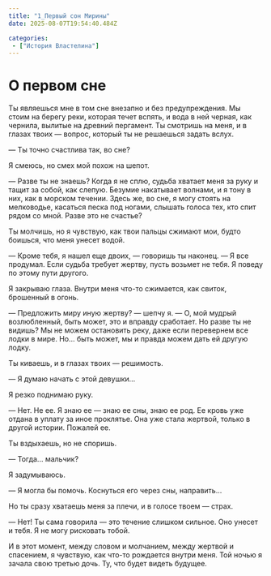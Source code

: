 ```yaml
---
title: "1_Первый сон Мирины"
date: 2025-08-07T19:54:40.484Z

categories:
 - ["История Властелина"]
---
```


О первом сне
============

Ты являешься мне в том сне внезапно и без предупреждения. Мы стоим на
берегу реки, которая течет вспять, и вода в ней черная, как чернила,
вылитые на древний пергамент. Ты смотришь на меня, и в глазах твоих —
вопрос, который ты не решаешься задать вслух.

— Ты точно счастлива так, во сне?

Я смеюсь, но смех мой похож на шепот.

— Разве ты не знаешь? Когда я не сплю, судьба хватает меня за руку и
тащит за собой, как слепую. Безумие накатывает волнами, и я тону в них,
как в морском течении. Здесь же, во сне, я могу стоять на мелководье,
касаться песка под ногами, слышать голоса тех, кто спит рядом со мной.
Разве это не счастье?

Ты молчишь, но я чувствую, как твои пальцы сжимают мои, будто боишься,
что меня унесет водой.

— Кроме тебя, я нашел еще двоих, — говоришь ты наконец. — Я все
продумал. Если судьба требует жертву, пусть возьмет не тебя. Я поведу по
этому пути другого.

Я закрываю глаза. Внутри меня что-то сжимается, как свиток, брошенный в
огонь.

— Предложить миру иную жертву? — шепчу я. — О, мой мудрый возлюбленный,
быть может, это и вправду сработает. Но разве ты не видишь? Мы не можем
остановить реку, даже если перевернем все лодки в мире. Но... быть
может, мы и правда можем дать ей другую лодку.

Ты киваешь, и в глазах твоих — решимость.

— Я думаю начать с этой девушки…

Я резко поднимаю руку.

— Нет. Не ее. Я знаю ее — знаю ее сны, знаю ее род. Ее кровь уже отдана
в уплату за иное проклятье. Она уже стала жертвой, только в другой
истории. Пожалей ее.

Ты вздыхаешь, но не споришь.

— Тогда... мальчик?

Я задумываюсь.

— Я могла бы помочь. Коснуться его через сны, направить...

Но ты сразу хватаешь меня за плечи, и в голосе твоем — страх.

— Нет! Ты сама говорила — это течение слишком сильное. Оно унесет и
тебя. Я не могу рисковать тобой.

И в этот момент, между словом и молчанием, между жертвой и спасением, я
чувствую, как что-то рождается внутри меня. Той ночью я зачала свою
третью дочь. Ту, что будет видеть будущее.
